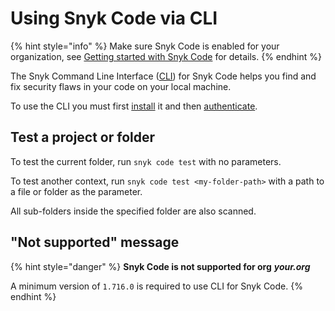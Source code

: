 # Using Snyk Code via CLI

{% hint style="info" %}
Make sure Snyk Code is enabled for your organization, see [Getting started with Snyk Code](../../../getting-started/getting-started-snyk-products/getting-started-with-snyk-code.md#stage-1-enable-snyk-code) for details.
{% endhint %}

The Snyk Command Line Interface ([CLI](../../../snyk-cli/)) for Snyk Code helps you find and fix security flaws in your code on your local machine.

To use the CLI you must first [install](../../../snyk-cli/install-the-snyk-cli/) it and then [authenticate](../../../snyk-cli/commands/auth.md).

## **Test a project or folder**

To test the current folder, run `snyk code test` with no parameters.

To test another context, run `snyk code test <my-folder-path>` with a path to a file or folder as the parameter.

All sub-folders inside the specified folder are also scanned.

## "Not supported" message

{% hint style="danger" %}
**Snyk Code is not supported for org** _**your.org**_

A minimum version of `1.716.0` is required to use CLI for Snyk Code.
{% endhint %}
